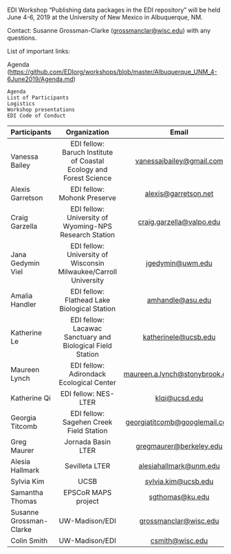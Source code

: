 EDI Workshop “Publishing data packages in the EDI repository” will be held June 4-6, 2019 at the University of New Mexico in Albuquerque, NM.

Contact: Susanne Grossman-Clarke (grossmanclar@wisc.edu) with any questions.

List of important links:

Agenda (https://github.com/EDIorg/workshops/blob/master/Albuquerque_UNM_4-6June2019/Agenda.md)

    Agenda
    List of Participants
    Logistics
    Workshop presentations
    EDI Code of Conduct



| Participants    | Organization  | Email |
|:----------------|:-------------:|:-----:|
|Vanessa Bailey   |EDI fellow: Baruch Institute of Coastal Ecology and Forest Science|vanessajbailey@gmail.com|
|Alexis Garretson |EDI fellow: Mohonk Preserve|alexis@garretson.net|
|Craig Garzella    |EDI fellow: University of Wyoming-NPS Research Station|craig.garzella@valpo.edu|
|Jana Gedymin Viel|EDI fellow: University of Wisconsin Milwaukee/Carroll University|jgedymin@uwm.edu|
|Amalia Handler|EDI fellow: Flathead Lake Biological Station|amhandle@asu.edu|
|Katherine Le|EDI fellow: Lacawac Sanctuary and Biological Field Station|katherinele@ucsb.edu|
|Maureen Lynch|EDI fellow: Adirondack Ecological Center|maureen.a.lynch@stonybrook.edu|
|Katherine Qi|EDI fellow: NES-LTER|klqi@ucsd.edu|
|Georgia Titcomb|EDI fellow: Sagehen Creek Field Station|georgiatitcomb@googlemail.com|
|Greg Maurer|Jornada Basin LTER|gregmaurer@berkeley.edu|
|Alesia Hallmark|Sevilleta LTER|alesiahallmark@unm.edu|
|Sylvia Kim|UCSB|sylvia.kim@ucsb.edu|
|Samantha Thomas|EPSCoR MAPS project|sgthomas@ku.edu|
|Susanne Grossman-Clarke|UW-Madison/EDI|grossmanclar@wisc.edu|
|Colin Smith|UW-Madison/EDI|csmith@wisc.edu|
